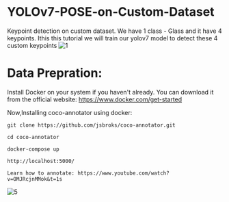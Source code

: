 # YOLOv7-POSE-on-Custom-Dataset
Keypoint detection on custom dataset. We have 1 class - Glass and it have 4 keypoints. Ithis this tutorial we will train our yolov7 model to detect these 4 custom keypoints
![1](https://user-images.githubusercontent.com/60029146/235296038-85241cc6-c3e6-4666-bd47-02e5d107624b.jpg)

# Data Prepration:

Install Docker on your system if you haven't already. You can download it from the official website: https://www.docker.com/get-started

Now,Installing coco-annotator using docker:

    git clone https://github.com/jsbroks/coco-annotator.git 

    cd coco-annotator 

    docker-compose up

    http://localhost:5000/

    Learn how to annotate: https://www.youtube.com/watch?v=OMJRcjnMMok&t=1s  




![5](https://user-images.githubusercontent.com/60029146/235296118-d8b17771-da40-4285-b68e-a71a10938297.jpg)


